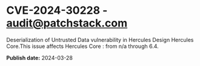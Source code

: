 # CVE-2024-30228 - audit@patchstack.com

Deserialization of Untrusted Data vulnerability in Hercules Design Hercules Core.This issue affects Hercules Core : from n/a through 6.4.



**Publish date:** 2024-03-28
